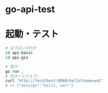 # go-api-test

# 起動・テスト

```bash
# 以下のいずれか
cd api-basic
cd api-gin

# 実行
go run .
# 別ターミナルで:
curl 'http://localhost:8080/hello?name=wat'
# => {"message":"Hello, wat!"}
```
